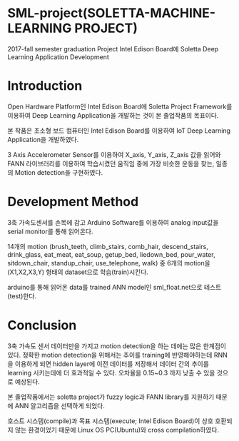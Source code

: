 # SML-project(SOLETTA-MACHINE-LEARNING PROJECT)
2017-fall semester graduation Project Intel Edison Board에 Soletta Deep Learning Application Development

# Introduction

Open Hardware Platform인 Intel Edison Board에 Soletta Project Framework를 이용하여 Deep Learning Application을 개발하는 것이 본 졸업작품의 목표이다.

본 작품은 초소형 보드 컴퓨터인 Intel Edison Board를 이용하여  IoT Deep Learning Application을 개발하였다.

3 Axis Accelerometer Sensor를 이용하여 X_axis, Y_axis, Z_axis 값을 읽어와 FANN 라이브러리를 이용하여 학습시켰던 움직임 중에 가장 비슷한 운동을 찾는, 일종의 Motion detection을 구현하였다.


# Development Method

3축 가속도센서를 손목에 감고 Arduino Software를 이용하여 analog input값을 serial monitor를 통해 읽어온다.

14개의 motion (brush_teeth, climb_stairs, comb_hair, descend_stairs, drink_glass, eat_meat, eat_soup, getup_bed, liedown_bed, pour_water, sitdown_chair, standup_chair, use_telephone, walk) 중 6개의 motion을 (X1,X2,X3,Y) 형태의 dataset으로 학습(train)시킨다.

arduino를 통해 읽어온 data를 trained ANN model인 sml_float.net으로 테스트(test)한다.


# Conclusion

3축 가속도 센서 데이터만을 가지고 motion detection을 하는 데에는 많은 한계점이 있다. 정확한 motion detection을 위해서는 추이를 training에 반영해야하는데 RNN을 이용하게 되면 hidden layer에 이전 데이터를 저장해서 데이터 간의 추이를 learning 시키는데에 더 효과적일 수 있다. 오차율을 0.15~0.3 까지 낮출 수 있을 것으로 예상된다.

본 졸업작품에서는 soletta project가 fuzzy logic과 FANN library를 지원하기 때문에 ANN 알고리즘을 선택하게 되었다.

호스트 시스템(compile)과 목표 시스템(execute; Intel Edison Board)이 상호 호환되지 않는 환경이었기 때문에 Linux OS PC(Ubuntu)와 cross compilation하였다.
